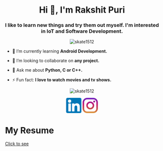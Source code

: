 <h1 align="center">Hi 👋, I'm Rakshit Puri</h1>
<h3 align="center">I like to learn new things and try them out myself. I'm interested in IoT and Software Development.</h3>

<p align="center"> <img src="https://komarev.com/ghpvc/?username=skate1512" alt="skate1512" /> </p>

- 🌱 I’m currently learning **Android Development.**

- 👯 I’m looking to collaborate on **any project.**

- 💬 Ask me about **Python, C or C++.**

- ⚡ Fun fact: **I love to watch movies and tv shows.**
<p align="center"> <img src="https://github-readme-stats.vercel.app/api?username=skate1512&show_icons=true&theme=dracula" alt="skate1512" /> </p>

<p align="center">
<a href="https://linkedin.com/in/rakshit-puri-2963a8165" target="blank"><img align="center" src="linkedin.png" alt="rakshit-puri-2963a8165" height="50" width="50" /></a>
<a href="https://instagram.com/rp1512" target="blank"><img align="center" src="instagram.png" alt="rp1512" height="50" width="50" /></a>
</p>

# My Resume  
[Click to see](https://github.com/skate1512/skate1512/blob/master/Resume.pdf)
